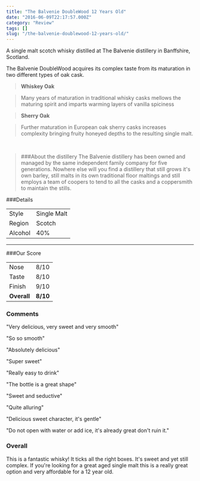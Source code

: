 ```yaml
---
title: "The Balvenie DoubleWood 12 Years Old"
date: "2016-06-09T22:17:57.000Z"
category: "Review"
tags: []
slug: "/the-balvenie-doublewood-12-years-old/"
---
```

A single malt scotch whisky distilled at The Balvenie distillery in Banffshire, Scotland. 

The Balvenie DoubleWood acquires its complex taste from its maturation in two different types of oak cask. 

>**Whiskey Oak**

>Many years of maturation in traditional whisky casks mellows the maturing spirit and imparts warming layers of vanilla spiciness

>**Sherry Oak** 

>Further maturation in European oak sherry casks increases complexity bringing fruity honeyed depths to the resulting single malt. 

<br />

>###About the distillery
The Balvenie distillery has been owned and managed by the same independent family company for five generations. Nowhere else will you find a distillery that still grows it's own barley, still malts in its own traditional floor maltings and still employs a team of coopers to tend to all the casks and a coppersmith to maintain the stills. 


###Details
<table>
<tr>
<td class="grey">Style</td><td>Single Malt</td>
</tr>
<tr>
<td class="grey">Region</td><td>Scotch</td>
</tr>
<tr>
<td class="grey">Alcohol</td><td>40%</td>
</tr>
</table>


---

###Our Score
<table class="score-table">
<tr>
<td class="grey">Nose</td><td>8/10</td>
</tr>
<tr>
<td class="grey">Taste</td><td>8/10</td>
</tr>
<tr>
<td class="grey">Finish</td><td>9/10</td>
</tr>
<tr>
<td class="grey"><strong>Overall</strong></td><td><strong>8/10</strong></td>
</tr>
</table>


### Comments
"Very delicious, very sweet and very smooth"

"So so smooth"

"Absolutely delicious"

"Super sweet"

"Really easy to drink"

"The bottle is a great shape"

"Sweet and seductive"

"Quite alluring"

"Delicious sweet character, it's gentle"

"Do not open with water or add ice, it's already great don't ruin it."

### Overall

This is a fantastic whisky! It ticks all the right boxes. It's sweet and yet still complex. If you're looking for a great aged single malt this is a really great option and very affordable for a 12 year old. 


    